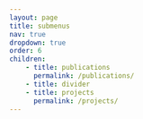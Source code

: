 ```yaml
---
layout: page
title: submenus
nav: true
dropdown: true
order: 6
children: 
    - title: publications
      permalink: /publications/
    - title: divider
    - title: projects
      permalink: /projects/
---
```


<!-- dropdown menu belongs to _pages -->